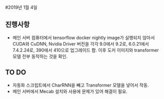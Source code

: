#2019년 1월 4일

## 진행사항
- 메인 서버 컴퓨터에서 tensorflow docker nightly image가 실행되지 않아서 CUDA와 CuDNN, Nvidia Driver 버전을 각각 9.0에서 9.2로, 6.0.21에서 7.4.2.24로, 390에서 410으로 업그레이드 함. 이후 도커 이미지와 transformer 모델 전부 동작하는 것을 확인.

## TO DO
- 자동화 스크립트에서 CharRNN을 빼고 Transformer 모델을 넣어서 작동.
- 메인 서버에서 Mecab 설치와 사용에 문제가 있어 해결이 필요.
